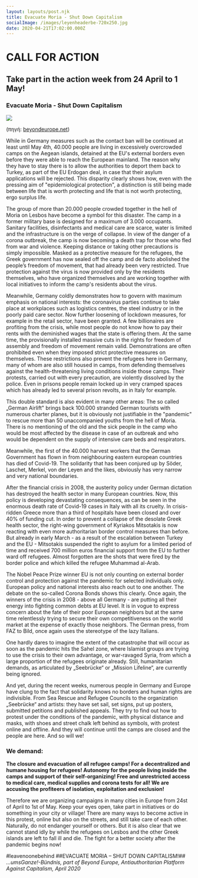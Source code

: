 ```yaml
---
layout: layouts/post.njk
title: Evacuate Moria - Shut Down Capitalism
socialImage: /images/leyenheaderbe-720x250.jpg
date: 2020-04-21T17:02:00.000Z
---
```

# CALL FOR ACTION

## Take part in the action week from 24 April to 1 May!

### Evacuate Moria - Shut Down Capitalism

![](/images/leyenheaderbe-720x250.jpg)

(πηγή: [beyondeurope.net](https://beyondeurope.net/1434/call-for-action-evacuate-moria-shut-down-capitalism/))

While in Germany measures such as the contact ban will be continued at least until May 4th, 40.000 people are living in excessively overcrowded camps on the Aegean islands, detained at the EU's external borders even before they were able to reach the European mainland. The reason why they have to stay there is to allow the authorities to deport them back to Turkey, as part of the EU Erdogan deal, in case that their asylum applications will be rejected. This disparity clearly shows how, even with the pressing aim of "epidemiological protection", a distinction is still being made between life that is worth protecting and life that is not worth protecting, ergo surplus life.

The group of more than 20.000 people crowded together in the hell of Moria on Lesbos have become a symbol for this disaster. The camp in a former military base is designed for a maximum of 3.000 occupants. Sanitary facilities, disinfectants and medical care are scarce, water is limited and the infrastructure is on the verge of collapse. In view of the danger of a corona outbreak, the camp is now becoming a death trap for those who fled from war and violence. Keeping distance or taking other precautions is simply impossible. Masked as a protective measure for the refugees, the Greek government has now sealed off the camp and de facto abolished the people’s freedom of movement, that had already been very restricted. True protection against the virus is now provided only by the residents themselves, who have organized themselves and are working together with local initiatives to inform the camp's residents about the virus.

Meanwhile, Germany coldly demonstrates how to govern with maximum emphasis on national interests: the coronavirus parties continue to take place at workplaces such as logistics centres, the steel industry or in the poorly paid care sector. Now further loosening of lockdown measures, for example in the retail sector, have been granted. A few billionaires are profiting from the crisis, while most people do not know how to pay their rents with the deminished wages that the state is offering them. At the same time, the provisionally installed massive cuts in the rights for freedom of assembly and freedom of movement remain valid. Demonstrations are often prohibited even when they imposed strict protective measures on themselves. These restrictions also prevent the refugees here in Germany, many of whom are also still housed in camps, from defending themselves against the health-threatening living conditions inside those camps. Their protests, carried out with every precaution, are violently dissolved by the police. Even in prisons people remain locked up in very cramped spaces which has already led to several prison revolts, as in Italy for example.

This double standard is also evident in many other areas: The so called „German Airlift" brings back 100.000 stranded German tourists with numerous charter planes, but it is obviously not justifiable in the "pandemic" to rescue more than 50 unaccompanied youths from the hell of Moria. There is no mentioning of the old and the sick people in the camp who would be most affected by the disease in case of an outbreak and who would be dependent on the supply of intensive care beds and respirators.

Meanwhile, the first of the 40.000 harvest workers that the German Government has flown in from neighbouring eastern european countries has died of Covid-19. The solidarity that has been conjured up by Söder, Laschet, Merkel, von der Leyen and the likes, obviously has very narrow and very national boundaries.

After the financial crisis in 2008, the austerity policy under German dictation has destroyed the health sector in many European countries. Now, this policy is developing devastating consequences, as can be seen in the enormous death rate of Covid-19 cases in Italy with all its cruelty. In crisis-ridden Greece more than a third of hospitals have been closed and over 40% of funding cut. In order to prevent a collapse of the desolate Greek health sector, the right-wing government of Kyriakos Mitsotakis is now reacting with even more authoritarian border control measures than before. But already in early March - as a result of the escalation between Turkey and the EU - Mitsotakis suspended the right to asylum for a limited period of time and received 700 million euros financial support from the EU to further ward off refugees. Almost forgotten are the shots that were fired by the border police and which killed the refugee Muhammad al-Arab.

The Nobel Peace Prize winner EU is not only counting on external border control and protection against the pandemic for selected individuals only. European policy and national interests also reach out to one another. The debate on the so-called Corona Bonds shows this clearly. Once again, the winners of the crisis in 2008 - above all Germany - are putting all their energy into fighting common debts at EU level. It is in vogue to express concern about the fate of their poor European neighbors but at the same time relentlessly trying to secure their own competitiveness on the world market at the expense of exactly those neighbors. The German press, from FAZ to Bild, once again uses the stereotype of the lazy Italians.

One hardly dares to imagine the extent of the catastrophe that will occur as soon as the pandemic hits the Sahel zone, where Islamist groups are trying to use the crisis to their own advantage, or war-ravaged Syria, from which a large proportion of the refugees originate already. Still, humanitarian demands, as articulated by „Seebrücke“ or „Mission Lifeline“, are currently being ignored.

And yet, during the recent weeks, numerous people in Germany and Europe have clung to the fact that solidarity knows no borders and human rights are indivisible. From Sea Rescue and Refugee Councils to the organization „Seebrücke“ and artists: they have set sail, set signs, put up posters, submitted petitions and published appeals. They try to find out how to protest under the conditions of the pandemic, with physical distance and masks, with shoes and street chalk left behind as symbols, with protest online and offline. And they will continue until the camps are closed and the people are here. And so will we!

### We demand:

**The closure and evacuation of all refugee camps! For a decentralized and humane housing for refugees! Autonomy for the people living inside the camps and support of their self-organizing!
Free and unrestricted access to medical care, medical supplies and corona tests for all!
We are accusing the profiteers of isolation, exploitation and exclusion!**

Therefore we are organizing campaigns in many cities in Europe from 24st of April to 1st of May. Keep your eyes open, take part in initiatives or do something in your city or village! There are many ways to become active in this protest, online but also on the streets, and still take care of each other. Naturally, do not endanger yourself or others. But it is also clear that we cannot stand idly by while the refugees on Lesbos and the other Greek islands are left to fall ill and die. The fight for a better society after the pandemic begins now!

\#leavenoonebehind ##EVACUATE MORIA – SHUT DOWN CAPITALISM!##
*...umsGanze!-Bündnis, part of Beyond Europe, Antiauthoritarian Platform Against Capitalism, April 2020*
